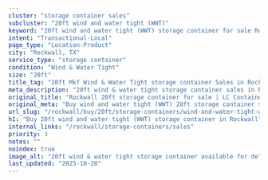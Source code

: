 ```yaml
---
cluster: "storage container sales"
subcluster: "20ft wind and water tight (WWT)"
keyword: "20ft wind and water tight (WWT) storage container for sale Rockwall, TX"
intent: "Transactional-Local"
page_type: "Location-Product"
city: "Rockwall, TX"
service_type: "storage container"
condition: "Wind & Water Tight"
size: "20ft"
title_tag: "20ft Mkf Wind & Water Tight storage container Sales in Rockwall | LC Container"
meta_description: "20ft wind & water tight storage container sales in Rockwall. Fast delivery, competitive pricing. Serving storage containers area. Quote ID: 5IR. Call (214) 524-4168 for your free quote today."
original_title: "Rockwall 20ft storage container for sale | LC Container"
original_meta: "Buy wind and water tight (WWT) 20ft storage container sale with local delivery in Rockwall, TX. LC Container — local Since 2003. Request a fast quote today."
url_slug: "/rockwall/buy/20ft/storage-containers/wind-and-water-tight-wwt"
h1: "Buy 20ft wind and water tight (WWT) storage container in Rockwall"
internal_links: "/rockwall/storage-containers/sales"
priority: 3
notes: ""
noindex: true
image_alt: "20ft wind & water tight storage container available for delivery in Rockwall"
last_updated: "2025-10-20"
---
```


<!-- TODO: Add unique city/inventory copy, images, and internal links here. -->

